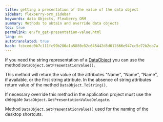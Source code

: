 ```yaml
--- 
title: getting a presentation of the value of the data object 
sidebar: flexberry-orm_sidebar 
keywords: data Objects, Flexberry ORM 
summary: Methods to obtain and override data objects 
toc: true 
permalink: en/fo_get-presentation-value.html 
lang: en 
autotranslated: true 
hash: fcbcede0b7c111fc99b286a1a5880e82c645442d8d612666e947cc5e72b2ea7a 
--- 
```


If you need the string representation of a [DataObject](fo_data-object.html) you can use the method `DataObject.GetPresentationValue()`. 

This method will return the value of the attributes "Name", "Name", "Name", if available, or the first string attribute. In the absence of string attributes return value of the method `DataObject.ToString()`. 

If necessary override this method in the application project must use the delegate `DataObject.GetPresentationValueDelegate`. 

Method `DataObject.GetPresentationValue()` used for the naming of the desktop shortcuts. 



